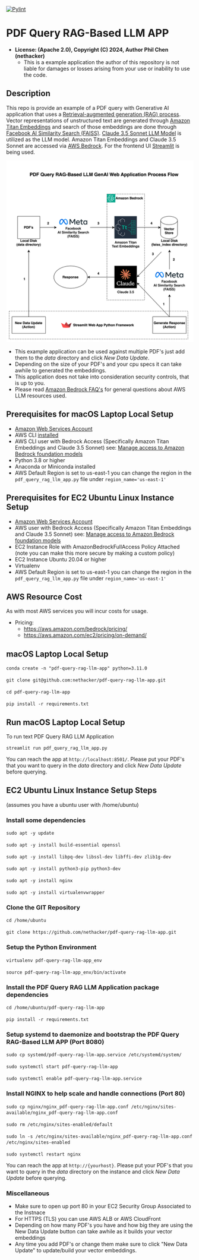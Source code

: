 [![Pylint](https://github.com/nethacker/pdf-query-rag-llm-app/actions/workflows/pylint.yml/badge.svg)](https://github.com/nethacker/pdf-query-rag-llm-app/actions/workflows/pylint.yml)
# PDF Query RAG-Based LLM APP
* **License: (Apache 2.0), Copyright (C) 2024, Author Phil Chen (nethacker)**
  * This is a example application the author of this repository is not liable for damages or losses arising from your use or inability to use the code.

## Description

This repo is provide an example of a PDF query with Generative AI application that uses a <a href="https://en.wikipedia.org/wiki/Retrieval-augmented_generation" target="_blank">Retrieval-augmented generation (RAG) process</a>. Vector representations of unstructured text are generated through <a href="https://docs.aws.amazon.com/bedrock/latest/userguide/titan-embedding-models.html" target="_blank">Amazon Titan Embeddings</a> and search of those embeddings are done through <a href="https://ai.meta.com/tools/faiss/" target="_blank">Facebook AI Similarity Search (FAISS)</a>. <a href="https://docs.anthropic.com/en/docs/about-claude/models" target="_blank">Claude 3.5 Sonnet LLM Model</a> is utilized as the LLM model. Amazon Titan Embeddings and Claude 3.5 Sonnet are accessed via <a href="https://aws.amazon.com/bedrock/" target="_blank">AWS Bedrock</a>. For the frontend UI <a href="https://streamlit.io/" target="_blank">Streamlit</a> is being used.

<p align="center">
<img src="flow-diagram.svg" alt="PDF Query RAG-Based LLM GenAI Web Application Process Flow" />
</p>

* This example application can be used against multiple PDF's just add them to the *data* directory and click *New Data Update*.
* Depending on the size of your PDF's and your cpu specs it can take awhile to generated the embeddings.
* This application does not take into consideration security controls, that is up to you.
* Please read <a href="https://aws.amazon.com/bedrock/faqs/" target="_blank">Amazon Bedrock FAQ's</a> for general questions about AWS LLM resources used.

## Prerequisites for macOS Laptop Local Setup

* <a href="https://aws.amazon.com" target="_blank"> Amazon Web Services Account</a>
* AWS CLI <a href="https://docs.aws.amazon.com/cli/latest/userguide/getting-started-quickstart.html" target="_blank">installed</a>
* AWS CLI user with Bedrock Access (Specifically Amazon Titan Embeddings and Claude 3.5 Sonnet) see: <a href="https://docs.aws.amazon.com/bedrock/latest/userguide/model-access.html" target="_blank">Manage access to Amazon Bedrock foundation models</a>
* Python 3.8 or higher
* Anaconda or Miniconda installed 
* AWS Default Region is set to us-east-1 you can change the region in the `pdf_query_rag_llm_app.py` file under `region_name='us-east-1'`

## Prerequisites for EC2 Ubuntu Linux Instance Setup
* <a href="https://aws.amazon.com" target="_blank"> Amazon Web Services Account</a>
* AWS user with Bedrock Access (Specifically Amazon Titan Embeddings and Claude 3.5 Sonnet) see: <a href="https://docs.aws.amazon.com/bedrock/latest/userguide/model-access.html" target="_blank">Manage access to  Amazon Bedrock foundation models</a>
* EC2 Instance Role with AmazonBedrockFullAccess Policy Attached (note you can make this more secure by making a custom policy)
* EC2 Instance Ubuntu 20.04 or higher
* Virtualenv
* AWS Default Region is set to us-east-1 you can change the region in the `pdf_query_rag_llm_app.py` file under `region_name='us-east-1'`

## AWS Resource Cost

As with most AWS services you will incur costs for usage. 

* Pricing:
  * https://aws.amazon.com/bedrock/pricing/
  * https://aws.amazon.com/ec2/pricing/on-demand/

## macOS Laptop Local Setup

```
conda create -n "pdf-query-rag-llm-app" python=3.11.0

git clone git@github.com:nethacker/pdf-query-rag-llm-app.git

cd pdf-query-rag-llm-app

pip install -r requirements.txt
```

## Run macOS Laptop Local Setup

To run text PDF Query RAG LLM Application

```
streamlit run pdf_query_rag_llm_app.py
```

You can reach the app at `http://localhost:8501/`. Please put your PDF's that you want to query in the *data* directory and click *New Data Update* before querying.

## EC2 Ubuntu Linux Instance Setup Steps
(assumes you have a ubuntu user with /home/ubuntu)

### Install some dependencies
```
sudo apt -y update

sudo apt -y install build-essential openssl

sudo apt -y install libpq-dev libssl-dev libffi-dev zlib1g-dev

sudo apt -y install python3-pip python3-dev

sudo apt -y install nginx

sudo apt -y install virtualenvwrapper
```

### Clone the GIT Repository
```
cd /home/ubuntu

git clone https://github.com/nethacker/pdf-query-rag-llm-app.git
```

### Setup the Python Environment
```
virtualenv pdf-query-rag-llm-app_env

source pdf-query-rag-llm-app_env/bin/activate
```

### Install the PDF Query RAG LLM Application package dependencies
```
cd /home/ubuntu/pdf-query-rag-llm-app

pip install -r requirements.txt
```

### Setup systemd to daemonize and bootstrap the PDF Query RAG-Based LLM APP (Port 8080)
```
sudo cp systemd/pdf-query-rag-llm-app.service /etc/systemd/system/

sudo systemctl start pdf-query-rag-llm-app

sudo systemctl enable pdf-query-rag-llm-app.service
```

### Install NGINX to help scale and handle connections (Port 80)
```
sudo cp nginx/nginx_pdf-query-rag-llm-app.conf /etc/nginx/sites-available/nginx_pdf-query-rag-llm-app.conf

sudo rm /etc/nginx/sites-enabled/default

sudo ln -s /etc/nginx/sites-available/nginx_pdf-query-rag-llm-app.conf /etc/nginx/sites-enabled

sudo systemctl restart nginx
```

You can reach the app at `http://{yourhost}`. Please put your PDF's that you want to query in the *data* directory on the instance and click *New Data Update* before querying.

### Miscellaneous

* Make sure to open up port 80 in your EC2 Security Group Associated to the Instnace
* For HTTPS (TLS) you can use AWS ALB or AWS CloudFront
* Depending on how many PDF's you have and how big they are using the New Data Update button can take awhile as it builds your vector embeddings
* Any time you add PDF's or change them make sure to click "New Data Update" to update/build your vector embeddings.
